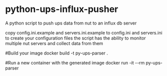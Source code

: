 # python-ups-influx-pusher
A python script to push ups data from nut to an influx db server

copy config.ini.example and servers.ini.example to config.ini and servers.ini to create your configuration files
the script has the ability to monitor multiple nut servers and collect data from them

#Build your image
docker build -t py-ups-parser .

#Run a new container with the generated image
docker run -it --rm py-ups-parser
